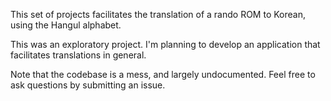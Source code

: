 This set of projects facilitates the translation of a rando ROM to Korean, using the Hangul alphabet.

This was an exploratory project. I'm planning to develop an application that facilitates translations in general.

Note that the codebase is a mess, and largely undocumented. Feel free to ask questions by submitting an issue.
